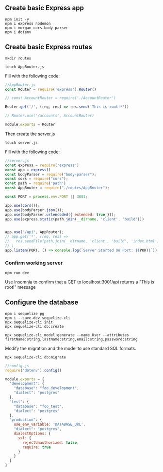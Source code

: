 ## Create basic Express app
```
npm init -y
npm i express nodemon
npm i morgan cors body-parser
npm i dotenv
```

## Create basic Express routes
```
mkdir routes

touch AppRouter.js
```
Fill with the following code:
```javascript
//AppRouter.js
const Router = require('express').Router()

// const AccountRouter = require('./AccountRouter')

Router.get('/', (req, res) => res.send('This is root!*'))

// Router.use('/accounts', AccountRouter)

module.exports = Router

```
Then create the server.js
```
touch server.js
```
Fill with the following code:
```javascript
//server.js
const express = require('express')
const app = express()
const bodyParser = require("body-parser");
const cors = require("cors");
const path = require('path')
const AppRouter = require("./routes/AppRouter");

const PORT = process.env.PORT || 3001;

app.use(cors());
app.use(bodyParser.json());
app.use(bodyParser.urlencoded({ extended: true }));
app.use(express.static(path.join(__dirname, 'client', 'build')))


app.use("/api", AppRouter);
// app.get('*', (req, res) =>
//   res.sendFile(path.join(__dirname, 'client', 'build', 'index.html'))
// )
app.listen(PORT, () => console.log(`Server Started On Port: ${PORT}`));
```

### Confirm working server
```
npm run dev
```
Use Insomnia to confirm that a GET to localhost:3001/api returns a "This is root!" message


## Configure the database



```
npm i sequelize pg
npm i --save-dev sequelize-cli
npx sequelize-cli init
npx sequelize-cli db:create

npx sequelize-cli model:generate --name User --attributes firstName:string,lastName:string,email:string,password:string
```
Modify the migration and the model to use standard SQL formats.

```
npx sequelize-cli db:migrate
```

```javascript
//config.js
require('dotenv').config()

module.exports = {
  "development": {
    "database": "foo_development",
    "dialect": "postgres"
  },
  "test": {
    "database": "foo_test",
    "dialect": "postgres"
  },
  "production": {
    use_env_variable: 'DATABASE_URL',
    "dialect": "postgres",
    dialectOptions: {
      ssl: {
        rejectUnauthorized: false,
        require: true
      }
    }
  }
}






